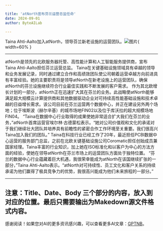 ```yaml
---

title: 'atNorth宣布芬兰运营总监任命'
date: 2024-09-01
author: ByteAILab

---
```


Taina Ahti-Aalto加入atNorth，领导芬兰新老设施的运营团队。![图片](https://ai-techpark.com/wp-content/uploads/2024/08/atNorth-A-960x540.jpg){ width=60% }

---

atNorth是领先的北欧服务器托管、高性能计算和人工智能服务提供商，宣布Taina Ahti-Aalto担任芬兰运营总监。
Taina在关键基础设施领域具有卓越的领导和业务发展记录，同时通过建立合作和高绩效团队使公司朝着运营卓越方向前进具有丰富经验。她的主要职责将是领导atNorth在新老设施上的运营团队，确保atNorth的芬兰设施继续符合行业最佳实践和不断发展的客户需求。
作为其北欧增长计划的一部分，atNorth正在迅速扩大其在芬兰的业务。此战略使atNorth能够满足超大规模云计算提供商和其他数据驱动企业对可持续高性能基础设施和技术卓越的日益增长需求。该公司目前在芬兰运营两个数据中心，并正在建设另外两个场地；位于埃斯波（赫尔辛基）的城市场地FIN02以及位于库沃拉的超大规模场地FIN04。
“Taina在数据中心行业取得的成果使她非常适合扩大我们在芬兰的业务，”atNorth首席运营官埃尔林·古德蒙松表示。“她对公司价值观和文化的承诺对于我们继续壮大团队并培养具有前瞻性的紧密合作工作环境至关重要。我们很高兴Taina加入我们的团队。”
Taina在科技行业已经工作了20年，最近担任PCBI数据中心运营的服务部门总监，之前在北欧关键基础设施公司Coromatic担任创始成员兼国家经理。Taina丰富的行业知识，加上她在ISO标准化和以客户为中心的方法方面的经验，使她在领导atNorth在芬兰市场上的运营团队方面处于独特位置。
“芬兰的数据中心行业蕴藏着巨大机遇，我很荣幸能成为atNorth在该国继续扩张的一部分，”Taina Ahti-Aalto表示。“atNorth对可持续性、员工文化和客户关系的持续承诺为他们赢得了极具竞争力的优势，我很高兴能成为他们未来旅程的一部分。”

---

注意：Title、Date、Body 三个部分的内容，放入到对应的位置。最后只需要输出为Makedown源文件格式内容。
---
感谢阅读！如果您对AI的更多资讯感兴趣，可以查看更多AI文章：[GPTNB](https://gptnb.com)。